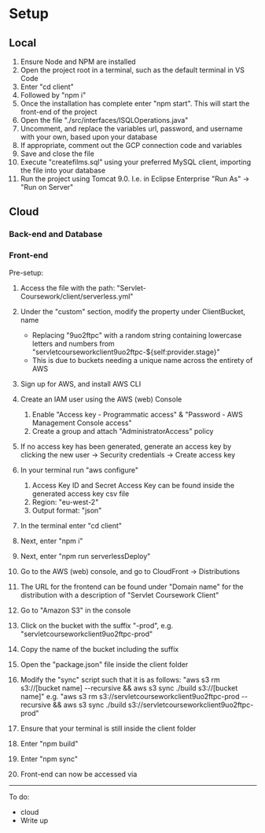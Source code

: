 # Setup #
## Local ##
1. Ensure Node and NPM are installed
2. Open the project root in a terminal, such as the default terminal in VS Code
3. Enter "cd client"
4. Followed by "npm i"
5. Once the installation has complete enter "npm start". This will start the front-end of the project
6. Open the file "./src/interfaces/ISQLOperations.java"
7. Uncomment, and replace the variables url, password, and username with your own, based upon your database
8. If appropriate, comment out the GCP connection code and variables
9. Save and close the file
10. Execute "createfilms.sql" using your preferred MySQL client, importing the file into your database
11. Run the project using Tomcat 9.0. I.e. in Eclipse Enterprise "Run As" -> "Run on Server"

## Cloud ##
### Back-end and Database ###


### Front-end ###

Pre-setup:
1. Access the file with the path: "Servlet-Coursework/client/serverless.yml"
2. Under the "custom" section, modify the property under ClientBucket, name
    - Replacing "9uo2ftpc" with a random string containing lowercase letters and numbers from "servletcourseworkclient9uo2ftpc-${self:provider.stage}"
    - This is due to buckets needing a unique name across the entirety of AWS

1. Sign up for AWS, and install AWS CLI
2. Create an IAM user using the AWS (web) Console
    1. Enable "Access key - Programmatic access" & "Password - AWS Management Console access"
    2. Create a group and attach "AdministratorAccess" policy
3. If no access key has been generated, generate an access key by clicking the new user -> Security credentials -> Create access key 
4. In your terminal run "aws configure"
    1. Access Key ID and Secret Access Key can be found inside the generated access key csv file
    2. Region: "eu-west-2"
    3. Output format: "json"
5. In the terminal enter "cd client"
6. Next, enter "npm i"
7. Next, enter "npm run serverlessDeploy"
8. Go to the AWS (web) console, and go to CloudFront -> Distributions
9. The URL for the frontend can be found under "Domain name" for the distribution with a description of "Servlet Coursework Client"
10. Go to "Amazon S3" in the console
11. Click on the bucket with the suffix "-prod", e.g. "servletcourseworkclient9uo2ftpc-prod"
12. Copy the name of the bucket including the suffix
13. Open the "package.json" file inside the client folder
14. Modify the "sync" script such that it is as follows: "aws s3 rm s3://[bucket name] --recursive && aws s3 sync ./build s3://[bucket name]" e.g. "aws s3 rm s3://servletcourseworkclient9uo2ftpc-prod --recursive && aws s3 sync ./build s3://servletcourseworkclient9uo2ftpc-prod"
15. Ensure that your terminal is still inside the client folder
16. Enter "npm build"
17. Enter "npm sync"
18. Front-end can now be accessed via 

---
To do:
- cloud
- Write up
